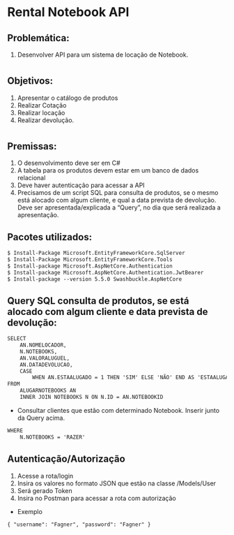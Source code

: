 # Rental Notebook API ##

## Problemática:
1.	Desenvolver API para um sistema de locação de Notebook.
#
## Objetivos:
1.	Apresentar o catálogo de produtos
2.	Realizar Cotação
3.	Realizar locação
4.	Realizar devolução.
#
## Premissas:
1.	O desenvolvimento deve ser em C#
2.	A tabela para os produtos devem estar em um banco de dados relacional
3.	Deve haver autenticação para acessar a API
4.	Precisamos de um script SQL para consulta de produtos, se o mesmo está alocado com algum cliente, e qual a data prevista de devolução. Deve ser apresentada/explicada a “Query”, no dia que será realizada a apresentação.
## Pacotes utilizados:
```html
$ Install-Package Microsoft.EntityFrameworkCore.SqlServer
$ Install-Package Microsoft.EntityFrameworkCore.Tools
$ Install-package Microsoft.AspNetCore.Authentication
$ Install-package Microsoft.AspNetCore.Authentication.JwtBearer
$ Install-package --version 5.5.0 Swashbuckle.AspNetCore
```
## Query SQL consulta de produtos, se está alocado com algum cliente e data prevista de devolução:
```html
SELECT
	AN.NOMELOCADOR, 
	N.NOTEBOOKS,
	AN.VALORALUGUEL,
	AN.DATADEVOLUCAO,
	CASE 
		WHEN AN.ESTAALUGADO = 1 THEN 'SIM' ELSE 'NÃO' END AS 'ESTAALUGADO'
FROM  
	ALUGARNOTEBOOKS	AN
	INNER JOIN NOTEBOOKS N ON N.ID = AN.NOTEBOOKID
```
- Consultar clientes que estão com determinado Notebook. Inserir junto da Query acima.
```html
WHERE
	N.NOTEBOOKS = 'RAZER' 
```
## Autenticação/Autorização
1.	Acesse a rota/login
2.	Insira os valores no formato JSON que estão na classe /Models/User
3.	Será gerado Token
4.	Insira no Postman para acessar a rota com autorização

 - Exemplo
```html
{ "username": "Fagner", "password": "Fagner" }
```
